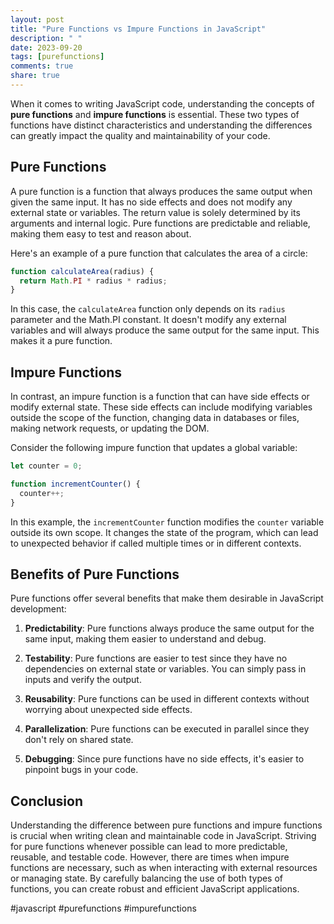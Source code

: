 ```yaml
---
layout: post
title: "Pure Functions vs Impure Functions in JavaScript"
description: " "
date: 2023-09-20
tags: [purefunctions]
comments: true
share: true
---
```


When it comes to writing JavaScript code, understanding the concepts of **pure functions** and **impure functions** is essential. These two types of functions have distinct characteristics and understanding the differences can greatly impact the quality and maintainability of your code.

## Pure Functions

A pure function is a function that always produces the same output when given the same input. It has no side effects and does not modify any external state or variables. The return value is solely determined by its arguments and internal logic. Pure functions are predictable and reliable, making them easy to test and reason about.

Here's an example of a pure function that calculates the area of a circle:

```javascript
function calculateArea(radius) {
  return Math.PI * radius * radius;
}
```

In this case, the `calculateArea` function only depends on its `radius` parameter and the Math.PI constant. It doesn't modify any external variables and will always produce the same output for the same input. This makes it a pure function.

## Impure Functions

In contrast, an impure function is a function that can have side effects or modify external state. These side effects can include modifying variables outside the scope of the function, changing data in databases or files, making network requests, or updating the DOM.

Consider the following impure function that updates a global variable:

```javascript
let counter = 0;

function incrementCounter() {
  counter++;
}
```

In this example, the `incrementCounter` function modifies the `counter` variable outside its own scope. It changes the state of the program, which can lead to unexpected behavior if called multiple times or in different contexts.

## Benefits of Pure Functions

Pure functions offer several benefits that make them desirable in JavaScript development:

1. **Predictability**: Pure functions always produce the same output for the same input, making them easier to understand and debug.

2. **Testability**: Pure functions are easier to test since they have no dependencies on external state or variables. You can simply pass in inputs and verify the output.

3. **Reusability**: Pure functions can be used in different contexts without worrying about unexpected side effects.

4. **Parallelization**: Pure functions can be executed in parallel since they don't rely on shared state.

5. **Debugging**: Since pure functions have no side effects, it's easier to pinpoint bugs in your code.

## Conclusion

Understanding the difference between pure functions and impure functions is crucial when writing clean and maintainable code in JavaScript. Striving for pure functions whenever possible can lead to more predictable, reusable, and testable code. However, there are times when impure functions are necessary, such as when interacting with external resources or managing state. By carefully balancing the use of both types of functions, you can create robust and efficient JavaScript applications.

#javascript #purefunctions #impurefunctions